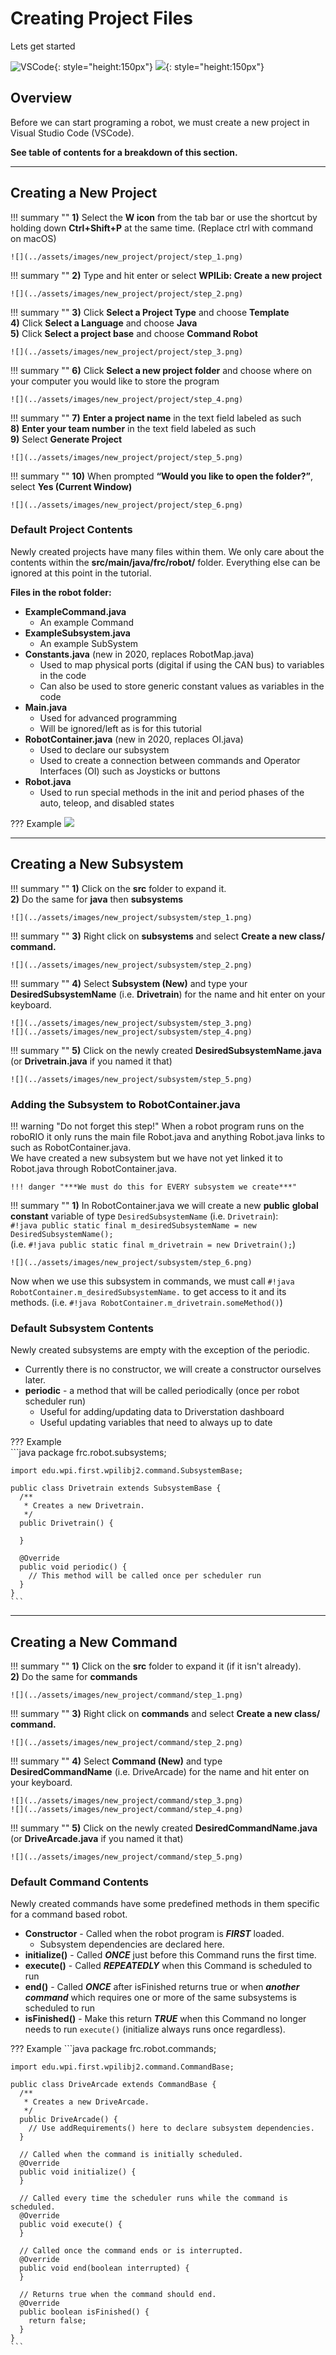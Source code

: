 # Creating Project Files

Lets get started

![VSCode](../assets/images/logos/code.png){: style="height:150px"}
![](../assets/images/logos/wpilib.png){: style="height:150px"}

## Overview

Before we can start programing a robot, we must create a new project in Visual Studio Code (VSCode). 

**See table of contents for a breakdown of this section.**

***

## Creating a New Project

!!! summary ""
	**1)** Select the **W icon** from the tab bar or use the shortcut by holding down **Ctrl+Shift+P** at the same time. (Replace ctrl with command on macOS)  
	
	![](../assets/images/new_project/project/step_1.png)

!!! summary ""
	**2)** Type and hit enter or select **WPILib: Create a new project**
	
	![](../assets/images/new_project/project/step_2.png)

!!! summary ""
	**3)** Click **Select a Project Type** and choose **Template**  
	**4)** Click **Select a Language** and choose **Java**  
	**5)** Click **Select a project base** and choose **Command Robot**  
	
	![](../assets/images/new_project/project/step_3.png)

!!! summary ""
	**6)** Click **Select a new project folder** and choose where on your computer you would like to store the program
	
	![](../assets/images/new_project/project/step_4.png)

!!! summary ""
	**7)** **Enter a project name** in the text field labeled as such  
	**8)** **Enter your team number** in the text field labeled as such  
	**9)** Select **Generate Project**  
	
	![](../assets/images/new_project/project/step_5.png)

!!! summary ""
	**10)**  When prompted **“Would you like to open the folder?”**, select **Yes (Current Window)**
	
	![](../assets/images/new_project/project/step_6.png)

### Default Project Contents

<!-- TODO: Maybe remove this or combine it with the WPILib section -->

Newly created projects have many files within them. We only care about the contents within the **src/main/java/frc/robot/** folder. Everything else can be ignored at this point in the tutorial.

**Files in the robot folder:**

- **ExampleCommand.java**
    - An example Command
- **ExampleSubsystem.java**
    - An example SubSystem
- **Constants.java** (new in 2020, replaces RobotMap.java)
    - Used to map physical ports (digital if using the CAN bus) to variables in the code
    - Can also be used to store generic constant values as variables in the code
- **Main.java**
    - Used for advanced programming 
    - Will be ignored/left as is for this tutorial
- **RobotContainer.java** (new in 2020, replaces OI.java)
    - Used to declare our subsystem
    - Used to create a connection between commands and Operator Interfaces (OI) such as Joysticks or buttons
- **Robot.java**
    - Used to run special methods in the init and period phases of the auto, teleop, and disabled states

??? Example 
    ![](../assets/images/new_project/default_contents.png)

***

## Creating a New Subsystem

!!! summary ""
	**1)** Click on the **src** folder to expand it.  
	**2)** Do the same for **java** then **subsystems**
	
	![](../assets/images/new_project/subsystem/step_1.png)

!!! summary ""
	**3)** Right click on **subsystems** and select **Create a new class/ command.**
	
	![](../assets/images/new_project/subsystem/step_2.png)
	
!!! summary ""
	**4)** Select **Subsystem (New)** and type your **DesiredSubsystemName** (i.e. **Drivetrain**) for the name and hit enter on your keyboard.
	
	![](../assets/images/new_project/subsystem/step_3.png)  
	![](../assets/images/new_project/subsystem/step_4.png)

!!! summary ""
	**5)** Click on the newly created **DesiredSubsystemName.java** (or **Drivetrain.java** if you named it that)
	
	![](../assets/images/new_project/subsystem/step_5.png)

### Adding the Subsystem to RobotContainer.java

!!! warning "Do not forget this step!"
	When a robot program runs on the roboRIO it only runs the main file Robot.java and anything Robot.java links to such as RobotContainer.java.  
	We have created a new subsystem but we have not yet linked it to Robot.java through RobotContainer.java.  

	!!! danger "***We must do this for EVERY subsystem we create***"

!!! summary ""
	**1)** In RobotContainer.java we will create a new **public** **global** **constant** variable of type `DesiredSubsystemName` (i.e. `Drivetrain`):  
    `#!java public static final m_desiredSubsystemName = new DesiredSubsystemName();`  
    (i.e. `#!java public static final m_drivetrain = new Drivetrain();`)

	![](../assets/images/new_project/subsystem/step_6.png)

Now when we use this subsystem in commands, we must call `#!java RobotContainer.m_desiredSubsystemName.` to get access to it and its methods. (i.e. `#!java RobotContainer.m_drivetrain.someMethod()`)

### Default Subsystem Contents

Newly created subsystems are empty with the exception of the periodic.

- Currently there is no constructor, we will create a constructor ourselves later.
- **periodic** - a method that will be called periodically (once per robot scheduler run)
    - Useful for adding/updating data to Driverstation dashboard
    - Useful updating variables that need to always up to date

??? Example  
    ```java
    package frc.robot.subsystems;

    import edu.wpi.first.wpilibj2.command.SubsystemBase;

    public class Drivetrain extends SubsystemBase {
      /**
       * Creates a new Drivetrain.
       */
      public Drivetrain() {

      }

      @Override
      public void periodic() {
        // This method will be called once per scheduler run
      }
    }
	```

***

## Creating a New Command

!!! summary ""
	**1)** Click on the **src** folder to expand it (if it isn't already).  
	**2)** Do the same for **commands**
	
	![](../assets/images/new_project/command/step_1.png)

!!! summary ""
    **3)** Right click on **commands** and select **Create a new class/ command.**  
	
	![](../assets/images/new_project/command/step_2.png)

!!! summary ""
	**4)** Select **Command (New)** and type **DesiredCommandName** (i.e. DriveArcade) for the name and hit enter on your keyboard.  
	
	![](../assets/images/new_project/command/step_3.png)  
	![](../assets/images/new_project/command/step_4.png)

!!! summary ""
    **5)** Click on the newly created **DesiredCommandName.java** (or **DriveArcade.java** if you named it that)
	
	![](../assets/images/new_project/command/step_5.png)

### Default Command Contents

Newly created commands have some predefined methods in them specific for a command based robot.

- **Constructor** - Called when the robot program is ___FIRST___ loaded.
    - Subsystem dependencies are declared here.
- **initialize()** - Called ___ONCE___ just before this Command runs the first time.
- **execute()** - Called ___REPEATEDLY___ when this Command is scheduled to run
- **end()** - Called ___ONCE___ after isFinished returns true or when ___another command___ which requires one or more of the same subsystems is scheduled to run
- **isFinished()** - Make this return ___TRUE___ when this Command no longer needs to run `execute()` (initialize always runs once regardless). 

??? Example
    ```java
  	package frc.robot.commands;

    import edu.wpi.first.wpilibj2.command.CommandBase;

    public class DriveArcade extends CommandBase {
      /**
       * Creates a new DriveArcade.
       */
      public DriveArcade() {
        // Use addRequirements() here to declare subsystem dependencies.
      }

      // Called when the command is initially scheduled.
      @Override
      public void initialize() {
      }

      // Called every time the scheduler runs while the command is scheduled.
      @Override
      public void execute() {
      }

      // Called once the command ends or is interrupted.
      @Override
      public void end(boolean interrupted) {
      }

      // Returns true when the command should end.
      @Override
      public boolean isFinished() {
        return false;
      }
    }
	```
